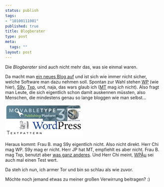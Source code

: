```yaml
--- 
status: publish
tags: 
- "10100111001"
published: true
title: Blogberater
type: post
meta: 
  tags: ""
layout: post
---
```

Die <em>Blogberater</em> sind auch nicht mehr das, was sie einmal waren.

Da macht man <a href="http://fredericiana.de/archives/2005/06/13/alles-fredericiana-oder-was/">ein neues Blog auf</a> und ist sich wie immer nicht sicher, welche Software man dazu nehmen soll. Spontan zur Wahl stehen <a href="http://www.wordpress.org">WP</a> (wie hier), <a href="http://www.s9y.org">S9y</a>, <a href="http://www.textpattern.com/">Txp</a>, und, naja, das wars glaub ich (<a href="http://www.movabletype.org/">MT</a> mag *ich* nicht). Also fragt man Leute, die sich eigentlich schon damit auskennen müssten, also Menschen, die mindestens genau so lange bloggen wie man selbst...

<img src='/media/wp/050617weblogmix.jpg' alt='Weblog Softwares - Schwere Entscheidung' class="centered" />

Heraus kommt: Frau B. mag S9y eigentlich nicht. Also nicht direkt. Herr Chi mag WP. S9y mag er nicht. Herr JP hat MT, empfiehlt es aber nicht. Frau B. mag Txp, benutzt aber <a href="http://www.dotclear.net/">was ganz anderes</a>. Und Herr Chi meint, <a href="http://mu.wordpress.org/">WPÂµ</a> sei auch mal einen Test wert.

Da steh ich nun, ich armer Tor und bin so schlau als wie zuvor.

Möchte noch jemand etwas zu meiner großen Verwirrung beitragen? :)

